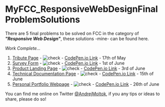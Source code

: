 # MyFCC_ResponsiveWebDesignFinalProblemSolutions

There are 5 final problems to be solved on FCC in the category of ***"Responsive Web Design"***, these solutions -mine- can be found here.

*Work Complete...*

1. [Tribute Page](https://github.com/andrejmoltok/MyFCC_FinalProblemSolutions/tree/main/1.%20Tribute%20Page) - ![check](https://raw.githubusercontent.com/andrejmoltok/MyFCC_ResponsiveWebDesignSolutions/main/ico/checkmark-16_png.png) - [CodePen.io Link](https://codepen.io/arskeliss/pen/QWpjRdB) - 17th of May
2. [Survey Form](https://github.com/andrejmoltok/MyFCC_ResponsiveWebDesignSolutions/tree/main/2.%20Survey%20Form) - ![check](https://raw.githubusercontent.com/andrejmoltok/MyFCC_ResponsiveWebDesignSolutions/main/ico/checkmark-16_png.png) - [CodePen.io Link](https://codepen.io/arskeliss/pen/zYZNxQo) - 1st of June
3. [Product Landing Page](https://github.com/andrejmoltok/MyFCC_ResponsiveWebDesignSolutions/tree/main/3.%20Product%20Landing%20Page) - ![check](https://raw.githubusercontent.com/andrejmoltok/MyFCC_ResponsiveWebDesignSolutions/main/ico/checkmark-16_png.png) - [CodePen.io Link](https://codepen.io/arskeliss/pen/QWpQvwj) - 3rd of June
4. [Technical Documentation Page](https://github.com/andrejmoltok/MyFCC_ResponsiveWebDesignSolutions/tree/main/4.%20Technical%20Documentation%20Page) - ![check](https://raw.githubusercontent.com/andrejmoltok/MyFCC_ResponsiveWebDesignSolutions/main/ico/checkmark-16_png.png) - [CodePen.io Link](https://codepen.io/arskeliss/pen/GRWBevz) - 15th of June
5. [Personal Portfolio Webpage](https://github.com/andrejmoltok/MyFCC_ResponsiveWebDesignSolutions/tree/main/5.%20Personal%20Portfolio%20Page) - ![check](https://raw.githubusercontent.com/andrejmoltok/MyFCC_ResponsiveWebDesignSolutions/main/ico/checkmark-16_png.png) - [CodePen.io Link](https://codepen.io/arskeliss/pen/QWpeyyd) - 26th of June


You can find me online on Twitter [@AndrejMoltok](https://twitter.com/AndrejMoltok), if you any tips or ideas to share, please do so!
